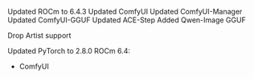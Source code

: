 Updated ROCm to 6.4.3
Updated ComfyUI
Updated ComfyUI-Manager
Updated ComfyUI-GGUF
Updated ACE-Step
Added Qwen-Image GGUF

Drop Artist support

Updated PyTorch to 2.8.0 ROCm 6.4:
- ComfyUI